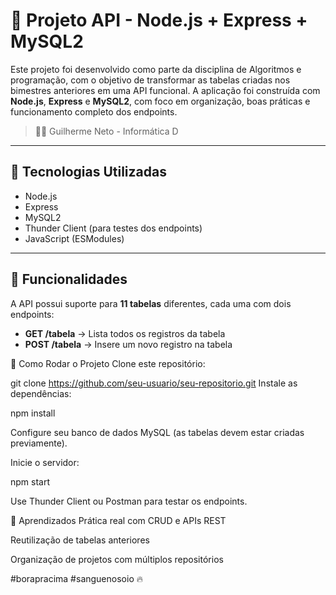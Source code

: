 # 🧠 Projeto API - Node.js + Express + MySQL2

Este projeto foi desenvolvido como parte da disciplina de Algoritmos e programação, com o objetivo de transformar as tabelas criadas nos bimestres anteriores em uma API funcional. A aplicação foi construída com **Node.js**, **Express** e **MySQL2**, com foco em organização, boas práticas e funcionamento completo dos endpoints.

> 👨‍💻 Guilherme Neto -  Informática D

---

## 🚀 Tecnologias Utilizadas

- Node.js
- Express
- MySQL2
- Thunder Client (para testes dos endpoints)
- JavaScript (ESModules)

---

## 📌 Funcionalidades

A API possui suporte para **11 tabelas** diferentes, cada uma com dois endpoints:

- **GET /tabela** → Lista todos os registros da tabela
- **POST /tabela** → Insere um novo registro na tabela

🔧 Como Rodar o Projeto
Clone este repositório:

git clone https://github.com/seu-usuario/seu-repositorio.git
Instale as dependências:

npm install

Configure seu banco de dados MySQL (as tabelas devem estar criadas previamente).

Inicie o servidor:

npm start

Use Thunder Client ou Postman para testar os endpoints.

🧠 Aprendizados
Prática real com CRUD e APIs REST

Reutilização de tabelas anteriores

Organização de projetos com múltiplos repositórios

#borapracima
#sanguenosoio 🔥
